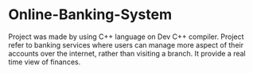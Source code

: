 # Online-Banking-System
Project was made by using C++ language on Dev C++ compiler. Project refer to banking services where users can manage more aspect of their accounts over the internet, rather than visiting a branch. It provide a real time view of finances.
